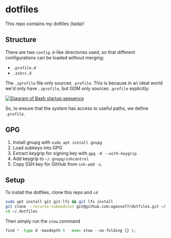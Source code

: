 # dotfiles
This repo contains my dotfiles (tada)!

## Structure
There are two `config.d`-like directories used, so that different configurations can be loaded without merging:
- `.profile.d`
- `.zshrc.d`

The `.zprofile` file only sources `.profile`. This is because in an ideal world we'd only have `.zprofile`, but GDM only sources `.profile` explicitly:

[![Diagram of Bash startup sequence](https://www.solipsys.co.uk/images/BashStartupFiles1.png)](http://www.solipsys.co.uk/new/BashInitialisationFiles.html)

So, to ensure that the *system* has access to useful paths, we define `.profile`.

## GPG
1. Install gnupg with `sudo apt install gnupg`
1. Load subkeys into GPG
1. Extract keygrip for signing key with `gpg -K --with-keygrip`
1. Add keygrip to `~/.gnupg/sshcontrol`
1. Copy SSH key for GitHub from `ssh-add -L`

## Setup
To install the dotfiles, clone this repo and `cd`
```bash
sudo apt install git git-lfs && git lfs install
git clone --recurse-submodules git@github.com:agoose77/dotfiles.git ~/.dotfiles
cd ~/.dotfiles
```
Then simply run the `stow` command
```python
find * -type d -maxdepth 0  -exec stow --no-folding {} \;
```
